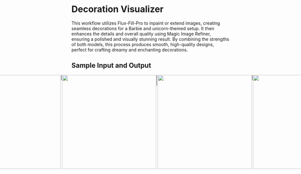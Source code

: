 

<style>
  .imag{
    display: flex;
    justify-content: center;
  }
</style>
# Decoration Visualizer

This workflow utilizes Flux-Fill-Pro to inpaint or extend images, creating seamless decorations for a Barbie and unicorn-themed setup. It then enhances the details and overall quality using Magic Image Refiner, ensuring a polished and visually stunning result. By combining the strengths of both models, this process produces smooth, high-quality designs, perfect for crafting dreamy and enchanting decorations.


## Sample Input and Output
<div class="imag">
| Input Image | Output Image |
|------------|--------------|
| <img src="https://github.com/user-attachments/assets/8a51c65e-c484-445e-97a7-052905ad80d5" width="300"/> | <img src="https://github.com/user-attachments/assets/c3496b8b-8c0c-417e-a368-c5f064bdb70b" width="300"/> |
| <img src="https://github.com/user-attachments/assets/db1c97b6-ab78-447d-a3ee-7f106bc03100" width="300"/> | <img src="https://github.com/user-attachments/assets/6b84d3fc-3d81-46a4-909d-068bcb937439" width="300"/> |
</div>

